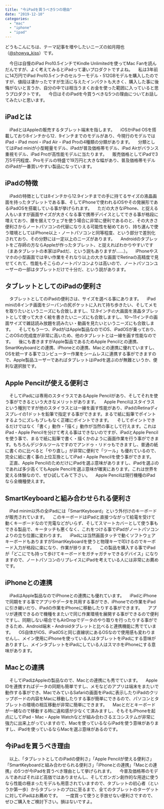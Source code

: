 ```yaml
---
title: "今iPadを買うべき5つの理由"
date: "2019-12-10"
categories: 
  - "mac"
  - "iphone"
  - "ipad"
---
```


どうもこんにちは、テーマ記事を増やしたいニーズの如月翔也（[@showya\_kiss](http://twitter.com/showya_kiss)）です。

　今日は自慢のiPad Pro10.5インチでKindle Unlimitedを使ってMac Fanを読んだんですが、よく考えてみるとiPadって凄いプロダクトですよね。 　私は3年前に14万円でiPad Pro10.5インチのセルラーモデル・512GBモデルを購入したのですが、値段は凄かったですが生活に与えたインパクトも大きく、購入した事に後悔がないと言うか、自分の中では相当うまくお金を使った範囲に入っていると思うプロダクトです。 　今日はそのiPadを今買うべきな5つの理由についてお話してみたいと思います。

## iPadとは

　iPadとはAppleの販売するタブレット端末を指します。 　iOSかiPad OSを搭載しており8インチから12．9インチまでのモデルがあり、今現行のモデルではiPad・iPad moni・iPad Air・iPad Proの4種類の分類があります。 　分類としてはiPad miniが小型軽量モデル、iPadが普及価格帯モデル、iPad Airがバランス重視モデル、iPad Proが高性能モデルに当たります。 　販売価格としてiPadで3万5千円程度、Proモデルの特盛で19万円と大きな幅があり、普及価格帯モデルのiPadが一番買いやすい製品になっています。

## iPadの特徴

　iPadの特徴としては8インチから12.9インチまでの手に持てるサイズの液晶画面を持ったタブレットである事、そしてiPhoneで使われるiOSやその発展形であるiPadOSを搭載している事が挙げられます。 　ただの大きなiPhone、と捉える人もいますが画面サイズが大きくなる事で携帯デバイスとしてできる事が格段に増えており、腰を据えてウェブを使う場合に非常に便利であるのと、その大きさ便利さからノートパソコンの代替になりえる可能性を秘めており、持ち運んで使う環境としてはiPhone以上・ノートパソコンと同等程度、という部分で差別化されており、その分野には一定以上のニーズがあります。 　Androidのタブレットをご存師の方ならAppleが作ったタブレット、と捉えればわかりやすいです（まあタブレットの本家はiPadだ、という説もありますが……）。 　iPhoneやスマホの小型画面では辛い作業をそれなり以上の大きな画面でRetinaの高精度で見せてくれて、性能もそこらのノートパソコンよりは高いので、ノートパソコンユーザーの一部はタブレットだけで十分だ、という説があります。

## タブレットとしてのiPadの便利さ

　タブレットとしてのiPadの便利さは、サイズを選べる事にあります。 　iPad miniの8インチ画面をジーパンの尻ポケットに入れて持ち歩きたい、そしてメモを取りたいというニーズにも合致しますし、12.9インチの大画面を液晶タブレットとして使って大きく絵を書きたいニーズにも合致しますし、10〜11インチの画面サイズで雑誌読み放題を読みたい・動画を見たいというニーズにも合致します。 　そしてもう一つ、iPadがはApple製品なのでiOS、iPadOSが乗っており、このOSの完成度が非常に高いため、他のタブレットとは一線を画す性能なのです。 　後にも書きますがApple製品であるためApple Pencilとの連携、SmartKeyboardとの連携、iPhoneとの連携、Macとの連携に優れていますし、OSを統一する事でコンピューター作業をシームレスに連携する事ができますので、Apple製品ユーザーであればタブレットはiPadを選ぶのが無難というか、便利な選択肢です。

## Apple Pencilが使える便利さ

　そしてiPadには専用のスタイラスであるApple Pencilがあり、そしてそれを使う事ができるという大きなメリットがあります。 　Apple Pencilはスタイラスという種別ですが他のスタイラスとは一線を画す性能があり、iPadのRetinaディスプレイの1ドットを鉛筆で指定する事ができます。まるで紙に鉛筆でポイントするようにズレもブレもなく正確にポイントできます。 　そしてポイントできるだけではなく「書く」動作・「描く」動作が当然の事として行えます。これはiPad・Apple Pencilを分けて考える事はできないのですが、iPadとApple Pencilを使う事で、まるで紙に鉛筆で書く・描くかのように画面作業を行う事ができます。もちろんデジタルツールですのでアンドゥ・リドゥもできますし、普通の紙に書くのに比べると「やり直し」が非常に便利で「ツール」も優れているので、完全に紙に書く事の上位互換としてiPad・Apple Pencilを使う事ができます。 　正直、Apple PencilのためだけにiPadを選ぶ意味がありますし、iPadを選ぶのであれば多少高くてもApple Pencilを選ぶ意味が確実にあります。これは世界を変える体験なので、ぜひ試してみて下さい。 　Apple Pencilは現行機種のiPadなら全機種使えます。

## SmartKeyboardと組み合わせられる便利さ

　iPad minim以外の全iPadには「SmartKeyboard」という外付けのキーボードが販売されています。 　このキーボードはiPadと直接つながって給電を受けて動くキーボードなので充電などがいらず、そしてスマートカバーとして使う事もできる製品で、キータッチも悪くなく、これをつける事でiPadがノートパソコンよりの立ち位置に変わります。 　iPadには当然画面タッチで動くソフトウェアキーボードもありますがSmartKeyboardを使うと物理キーで叩けるのでキーボード入力が格段に楽になり、作業が捗ります。 　この製品を購入する事でiPadが「どこにでも持って歩けてキーボードをガチャガチャできるデバイス」になりますので、ノートパソコンのリプレイスにiPadを考えている人には非常にお薦めです。

## iPhoneとの連携

　iPadはApple製品なのでiPhoneとの連携にも優れています。 　iPadとiPhoneで同期をする事でアプリやデータを共用する事ができ、iPhoneでの作業をiPadに引き継いだり、iPadの作業をiPhoneに移動したりする事ができます。 　アプリが連携できるので機種をまたいで同じ作業環境を展開する事ができるので便利ですし、同期しない場合でもAirDropでデータのやり取りを行ったりする事ができるため、Android端末・Androidタブレットと比べると連携機能に秀でています。 　OS自体がiOS、iPadOSと同じ直線状にあるOSなので使用感も変わりませんし、メイン使用にiPhoneを使っている人はタブレットをiPadにする意味がありますし、メインタブレットをiPadにしている人はスマホをiPhoneにする意味があります。

## Macとの連携

　そしてiPadはAppleの製品なので、Macとの連携にも秀でています。 　Apple IDを連携すればデータの同期も簡単ですし、メモなどのアプリは端末をまたいで動作する事ができ、MacでみているSafariの画面をiPadに表示したりiPadのクリップボードの内容をMacに移動したりする事が簡単にできるので、パソコンとタブレットの環境の相互移動が非常に簡単にできます。 　Macとだとキーボードが一緒なので移動する時に違和感が少なくて済みますし、そもそもiPhoneを起点にしてiPad・Mac・Apple Watchなどが組み合わさるエコシステムが非常に強力に出来上がっていますので、Macを使っているならiPadを使う意味がありますし、iPadを使っているならMacを選ぶ意味があるのです。

## 今iPadを買うべき理由

　以上、「タブレットとしてのiPadの便利さ」「Apple Pencilが使える便利さ」「SmartKeyboardと組み合わせられる便利さ」「iPhoneとの連携」「Macとの連携」の5つが今iPadを買うべき理由として挙げられます。 　今普及価格帯のモデルであればそれほど高価ではありませんし、そしてガンガン創作的な用途に使うなら性能の極まったモデルも用意されていますので、タブレットの初心者（というか第一歩）からタブレットのプロに至るまで、全てのタブレットのターゲットに対してiPadはお薦めです。 　一度買って使うと手放せない便利さですので、ぜひご購入をご検討下さい。損はないですよ。
